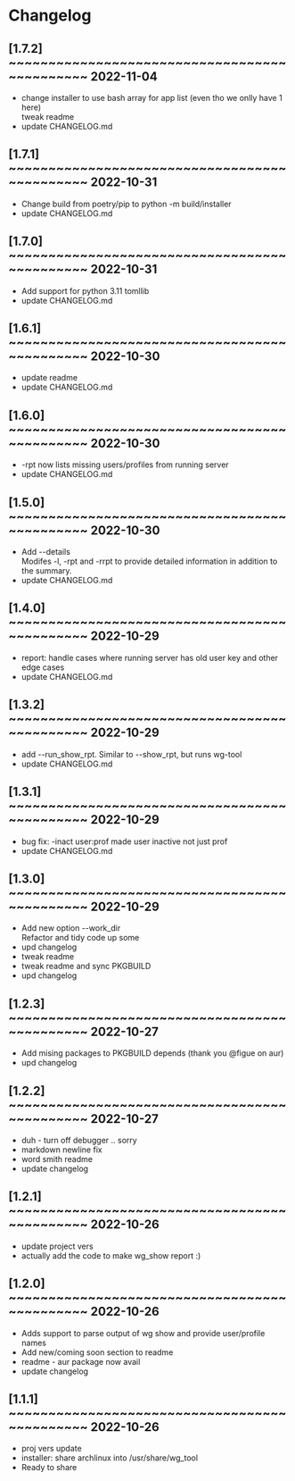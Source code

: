 # Changelog

## [1.7.2] ~~~~~~~~~~~~~~~~~~~~~~~~~~~~~~~~~~~~~~~~~~~~~ 2022-11-04
 - change installer to use bash array for app list (even tho we onlly have 1 here)  
   tweak readme  
 - update CHANGELOG.md  

## [1.7.1] ~~~~~~~~~~~~~~~~~~~~~~~~~~~~~~~~~~~~~~~~~~~~~ 2022-10-31
 - Change build from poetry/pip to python -m build/installer  
 - update CHANGELOG.md  

## [1.7.0] ~~~~~~~~~~~~~~~~~~~~~~~~~~~~~~~~~~~~~~~~~~~~~ 2022-10-31
 - Add support for python 3.11 tomllib  
 - update CHANGELOG.md  

## [1.6.1] ~~~~~~~~~~~~~~~~~~~~~~~~~~~~~~~~~~~~~~~~~~~~~ 2022-10-30
 - update readme  
 - update CHANGELOG.md  

## [1.6.0] ~~~~~~~~~~~~~~~~~~~~~~~~~~~~~~~~~~~~~~~~~~~~~ 2022-10-30
 - -rpt now lists missing users/profiles from running server  
 - update CHANGELOG.md  

## [1.5.0] ~~~~~~~~~~~~~~~~~~~~~~~~~~~~~~~~~~~~~~~~~~~~~ 2022-10-30
 - Add --details  
   Modifes -l, -rpt and -rrpt to provide detailed information in addition to the summary.  
 - update CHANGELOG.md  

## [1.4.0] ~~~~~~~~~~~~~~~~~~~~~~~~~~~~~~~~~~~~~~~~~~~~~ 2022-10-29
 - report: handle cases where running server has old user key and other edge cases  
 - update CHANGELOG.md  

## [1.3.2] ~~~~~~~~~~~~~~~~~~~~~~~~~~~~~~~~~~~~~~~~~~~~~ 2022-10-29
 - add --run_show_rpt. Similar to --show_rpt, but runs wg-tool  
 - update CHANGELOG.md  

## [1.3.1] ~~~~~~~~~~~~~~~~~~~~~~~~~~~~~~~~~~~~~~~~~~~~~ 2022-10-29
 - bug fix: -inact user:prof made user inactive not just prof  
 - update CHANGELOG.md  

## [1.3.0] ~~~~~~~~~~~~~~~~~~~~~~~~~~~~~~~~~~~~~~~~~~~~~ 2022-10-29
 - Add new option --work_dir  
   Refactor and tidy code up some  
 - upd changelog  
 - tweak readme  
 - tweak readme and sync PKGBUILD  
 - upd changelog  

## [1.2.3] ~~~~~~~~~~~~~~~~~~~~~~~~~~~~~~~~~~~~~~~~~~~~~ 2022-10-27
 - Add mising packages to PKGBUILD depends (thank you @figue on aur)  
 - upd changelog  

## [1.2.2] ~~~~~~~~~~~~~~~~~~~~~~~~~~~~~~~~~~~~~~~~~~~~~ 2022-10-27
 - duh - turn off debugger .. sorry  
 - markdown newline fix  
 - word smith readme  
 - update changelog  

## [1.2.1] ~~~~~~~~~~~~~~~~~~~~~~~~~~~~~~~~~~~~~~~~~~~~~ 2022-10-26
 - update project vers  
 - actually add the code to make wg_show report :)  

## [1.2.0] ~~~~~~~~~~~~~~~~~~~~~~~~~~~~~~~~~~~~~~~~~~~~~ 2022-10-26
 - Adds support to parse output of wg show and provide user/profile names  
 - Add new/coming soon section to readme  
 - readme - aur package now avail  
 - update changelog  

## [1.1.1] ~~~~~~~~~~~~~~~~~~~~~~~~~~~~~~~~~~~~~~~~~~~~~ 2022-10-26
 - proj vers update  
 - installer: share archlinux into /usr/share/wg_tool  
 - Ready to share  

